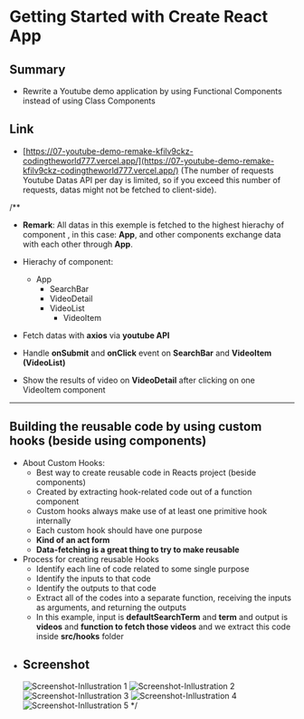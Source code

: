 # Getting Started with Create React App

## Summary
* Rewrite a Youtube demo application by using Functional Components instead of using Class Components

## Link
* [https://07-youtube-demo-remake-kfilv9ckz-codingtheworld777.vercel.app/](https://07-youtube-demo-remake-kfilv9ckz-codingtheworld777.vercel.app/)
(The number of requests Youtube Datas API per day is limited, so if you exceed this number of requests, datas might not be fetched to client-side).

/** 
  * **Remark**: All datas in this exemple is fetched to the highest hierachy of component , in this case: **App**, and other components exchange data with each other through **App**.

  * Hierachy of component: 
    * App
        * SearchBar
        * VideoDetail
        * VideoList
            * VideoItem

  * Fetch datas with **axios** via **youtube API**
  * Handle **onSubmit** and **onClick** event on **SearchBar** and **VideoItem (VideoList)**
  * Show the results of video on **VideoDetail** after clicking on one VideoItem component
  * * * * * * * * * * * * * * * * * * * * * * * * * * * * * * * * * * * * * * * * * * * * *
  ## Building the reusable code by using custom hooks (beside using components)
  * About Custom Hooks: 
    * Best way to create reusable code in Reacts project (beside components)
    * Created by extracting hook-related code out of a function component
    * Custom hooks always make use of at least one primitive hook internally
    * Each custom hook should have one purpose
    * **Kind of an act form**
    * **Data-fetching is a great thing to try to make reusable**
  * Process for creating reusable Hooks
    * Identify each line of code related to some single purpose
    * Identify the inputs to that code
    * Identify the outputs to that code
    * Extract all of the codes into a separate function, receiving the inputs as arguments, and returning the outputs
    * In this example, input is **defaultSearchTerm** and **term** and output is **videos** and **function to fetch those videos** and we extract this code inside **src/hooks** folder
  * ## Screenshot
    ![Screenshot-Inllustration 1](https://i.imgur.com/Xafuxla.png)
    ![Screenshot-Inllustration 2](https://i.imgur.com/KNtvtif.png)
    ![Screenshot-Inllustration 3](https://i.imgur.com/64Zb26I.png)
    ![Screenshot-Inllustration 4](https://i.imgur.com/4ahXyHv.png)
    ![Screenshot-Inllustration 5](https://i.imgur.com/EO8chXT.png)
*/
